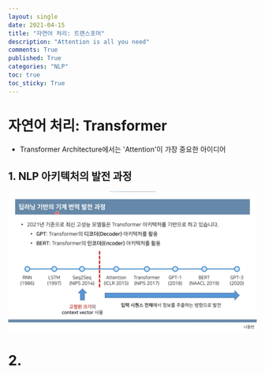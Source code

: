 ```yaml
---
layout: single
date: 2021-04-15
title: "자연어 처리: 트랜스포머"
description: "Attention is all you need"
comments: True
published: True
categories: "NLP"
toc: true
toc_sticky: True
---
```




# 자연어 처리: Transformer

* Transformer Architecture에서는 'Attention'이 가장 중요한 아이디어

## 1. NLP 아키텍처의 발전 과정

![image-20210415235942278](assets/images/2021-04-15-image-20210415235942278.png)

# 2. 